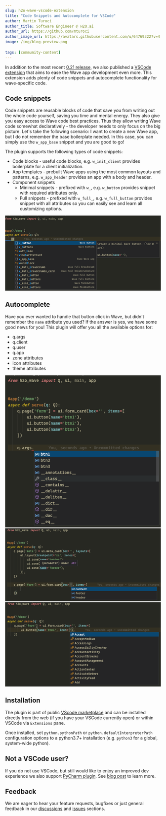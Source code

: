```yaml
---
slug: h2o-wave-vscode-extension
title: "Code Snippets and Autocomplete for VSCode"
author: Martin Turoci
author_title: Software Engineer @ H2O.ai
author_url: https://github.com/mturoci
author_image_url: https://avatars.githubusercontent.com/u/64769322?v=4
image: /img/blog-preview.png

tags: [community-content]
---
```


In addition to the most recent [0.21 release](https://wave.h2o.ai/blog/release-0.21), we also published a [VSCode extension](https://marketplace.visualstudio.com/items?itemName=h2oai.h2o-wave) that aims to ease the Wave app development even more. This extension adds plenty of code snippets and autocomplete functionality for wave-specific code.

<!--truncate-->

## Code snippets

Code snippets are reusable blocks of code that save you from writing out the whole code yourself, saving you time and mental energy. They also give you easy access to Wave code best practices. Thus they allow writing Wave code somewhat declaratively - the developer needs to only focus on the big picture. Let's take the following scenario: I want to create a new Wave app, but I do not remember the base boilerplate needed. In this case, you can simply use the `w_app_base` snippet and you are good to go!

The plugin supports the following types of code snippets:

* Code blocks - useful code blocks, e.g. `w_init_client` provides boilerplate for a client initialization.
* App templates - prebuilt Wave apps using the most common layouts and patterns, e.g. `w_app_header` provides an app with a body and header.
* Component snippets
  * Minimal snippets - prefixed with `w_`, e.g. `w_button` provides snippet with required attributes only.
  * Full snippets - prefixed with `w_full_`, e.g. `w_full_button` provides snippet with all attributes so you can easily see and learn all customizing options.

![autocomplete1](assets/2022-04-20/autocomplete1.png)

## Autocomplete

Have you ever wanted to handle that button click in Wave, but didn't remember the `name` attribute you used? If the answer is yes, we have some good news for you! This plugin will offer you all the available options for:

* q.args
* q.client
* q.user
* q.app
* zone attributes
* icon attributes
* theme attributes

![autocomplete2](assets/2022-04-20/autocomplete2.png)
![autocomplete3](assets/2022-04-20/autocomplete3.png)
![autocomplete4](assets/2022-04-20/autocomplete4.png)

## Installation

The plugin is part of public [VScode marketplace](https://marketplace.visualstudio.com/items?itemName=h2oai.h2o-wave) and can be installed directly from the web (if you have your VSCode currently open) or within VSCode via `Extensions` pane.

Once installed, set `python.pythonPath` or `python.defaultInterpreterPath` configuration options to a python3.7+ installation (e.g. `python3` for a global, system-wide python).

## Not a VSCode user?

If you do not use VSCode, but still would like to enjoy an improved dev experience we also support [PyCharm plugin](https://plugins.jetbrains.com/plugin/18530-h2o-wave). See [blog post](https://wave.h2o.ai/blog/h2o-wave-pycharm-plugin) to learn more.

## Feedback

We are eager to hear your feature requests, bugfixes or just general feedback in our [discussions](https://github.com/h2oai/wave/discussions) and [issues](https://github.com/h2oai/wave/issues) sections.
